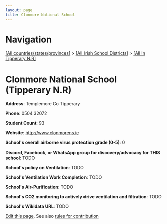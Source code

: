 ```yaml
---
layout: page
title: Clonmore National School
---
```

# Navigation

[[All countries/states/provinces]](../../..) > [[All Irish School Districts]](../..) > [[All In Tipperary N.R]](..)

# Clonmore National School (Tipperary N.R)

**Address**: Templemore Co Tipperary

**Phone**: 0504 32072

**Student Count**: 93

**Website**: <http://www.clonmorens.ie>

**School's overall airborne virus protection grade (0-5)**: 0

**Discord, Facebook, or WhatsApp group for discovery/advocacy for THIS school**: TODO

**School's policy on Ventilation**: TODO

**School's Ventilation Work Completion**: TODO

**School's Air-Purification**: TODO

**School's CO2 monitoring to actively drive ventilation and filtration**: TODO

**School's Wikidata URL**: TODO


[Edit this page](https://github.com/ventilate-schools/Ireland/edit/main/./Tipperary_N.R/Clonmore_National_School.md). See also [rules for contribution](../../../contribution-rules/)